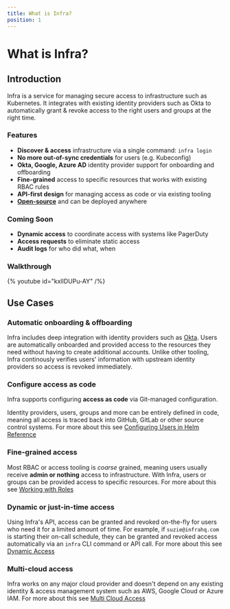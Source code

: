 ```yaml
---
title: What is Infra?
position: 1
---
```


# What is Infra?

## Introduction

Infra is a service for managing secure access to infrastructure such as Kubernetes. It integrates with existing identity providers such as Okta to automatically grant & revoke access to the right users and groups at the right time.

### Features

- **Discover & access** infrastructure via a single command: `infra login`
- **No more out-of-sync credentials** for users (e.g. Kubeconfig)
- **Okta, Google, Azure AD** identity provider support for onboarding and offboarding
- **Fine-grained** access to specific resources that works with existing RBAC rules
- **API-first design** for managing access as code or via existing tooling
- [**Open-source**](https://github.com/infrahq/infra) and can be deployed anywhere

### Coming Soon

- **Dynamic access** to coordinate access with systems like PagerDuty
- **Access requests** to eliminate static access
- **Audit logs** for who did what, when

### Walkthrough

{% youtube id="kxlIDUPu-AY" /%}

## Use Cases

### Automatic onboarding & offboarding

Infra includes deep integration with identity providers such as [Okta](../idp/okta.md). Users are automatically onboarded and provided access to the resources they need without having to create additional accounts. Unlike other tooling, Infra continously verifies users' information with upstream identity providers so access is revoked immediately.

### Configure access as code

Infra supports configuring **access as code** via Git-managed configuration.

Identity providers, users, groups and more can be entirely defined in code, meaning all access is traced back into GitHub, GitLab or other source control systems. For more about this see [Configuring Users in Helm Reference](../reference/helm.md#Users)

### Fine-grained access

Most RBAC or access tooling is _coarse_ grained, meaning users usually receive **admin or nothing** access to infrastructure. With Infra, users or groups can be provided access to specific resources. For more about this see [Working with Roles](../using/roles.md)

### Dynamic or just-in-time access

Using Infra's API, access can be granted and revoked on-the-fly for users who need it for a limited amount of time. For example, if `suzie@infrahq.com` is starting their on-call schedule, they can be granted and revoked access automatically via an `infra` CLI command or API call. For more about this see [Dynamic Access](../using/dynamic.md)

### Multi-cloud access

Infra works on any major cloud provider and doesn't depend on any existing identity & access management system such as AWS, Google Cloud or Azure IAM. For more about this see [Multi Cloud Access](../using/multicloud.md)
